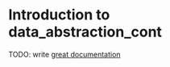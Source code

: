 # Introduction to data_abstraction_cont

TODO: write [great documentation](http://jacobian.org/writing/what-to-write/)
